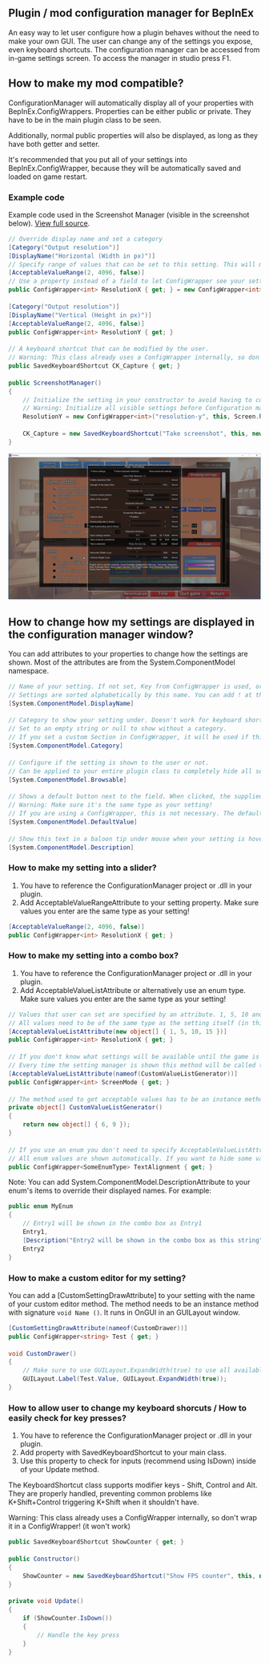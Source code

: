 ## Plugin / mod configuration manager for BepInEx
An easy way to let user configure how a plugin behaves without the need to make your own GUI. The user can change any of the settings you expose, even keyboard shortcuts. The configuration manager can be accessed from in-game settings screen. To access the manager in studio press F1.

## How to make my mod compatible?
ConfigurationManager will automatically display all of your properties with BepInEx.ConfigWrappers. Properties can be either public or private. They have to be in the main plugin class to be seen.

Additionally, normal public properties will also be displayed, as long as they have both getter and setter.

It's recommended that you put all of your settings into BepInEx.ConfigWrapper, because they will be automatically saved and loaded on game restart.

### Example code
Example code used in the Screenshot Manager (visible in the screenshot below). [View full source](../Screencap/ScreenshotManager.cs).
```c#
// Override display name and set a category
[Category("Output resolution")]
[DisplayName("Horizontal (Width in px)")]
// Specify range of values that can be set to this setting. This will make the setting display as a slider.
[AcceptableValueRange(2, 4096, false)]
// Use a property instead of a field to let ConfigWrapper see your setting.
public ConfigWrapper<int> ResolutionX { get; } = new ConfigWrapper<int>("resX", "plugin GUID", 1024);

[Category("Output resolution")]
[DisplayName("Vertical (Height in px)")]
[AcceptableValueRange(2, 4096, false)]
public ConfigWrapper<int> ResolutionY { get; }

// A keyboard shortcut that can be modified by the user.
// Warning: This class already uses a ConfigWrapper internally, so don't do ConfigWrapper<SavedKeyboardShortcut>!
public SavedKeyboardShortcut CK_Capture { get; }

public ScreenshotManager()
{
    // Initialize the setting in your constructor to avoid having to copy GUID, and to allow dynamic default values.
    // Warning: Initialize all visible settings before Configuration manager window has a chance to show!
    ResolutionY = new ConfigWrapper<int>("resolution-y", this, Screen.height);
    
    CK_Capture = new SavedKeyboardShortcut("Take screenshot", this, new KeyboardShortcut(KeyCode.F9));
}
```

![Configuration manager](Screenshot.PNG)

## How to change how my settings are displayed in the configuration manager window?
You can add attributes to your properties to change how the settings are shown. Most of the attributes are from the System.ComponentModel namespace.
```c#
// Name of your setting. If not set, Key from ConfigWrapper is used, or if that's not available the property name is used.
// Settings are sorted alphabetically by this name. You can add ! at the start to move your setting to the top of the list.
[System.ComponentModel.DisplayName]

// Category to show your setting under. Doesn't work for keyboard shortcuts.
// Set to an empty string or null to show without a category.
// If you set a custom Section in ConfigWrapper, it will be used if this attribute is missing.
[System.ComponentModel.Category]

// Configure if the setting is shown to the user or not.
// Can be applied to your entire plugin class to completely hide all settings.
[System.ComponentModel.Browsable]

// Shows a default button next to the field. When clicked, the supplied value is set to the setting.
// Warning: Make sure it's the same type as your setting!
// If you are using a ConfigWrapper, this is not necessary. The default value that you supply to ConfigWrapper is used instead.
[System.ComponentModel.DefaultValue]

// Show this text in a baloon tip under mouse when your setting is hovered.
[System.ComponentModel.Description]
```
### How to make my setting into a slider?
1. You have to reference the ConfigurationManager project or .dll in your plugin. 
2. Add AcceptableValueRangeAttribute to your setting property. Make sure values you enter are the same type as your setting!
```c#
[AcceptableValueRange(2, 4096, false)]
public ConfigWrapper<int> ResolutionX { get; }
```

### How to make my setting into a combo box?
1. You have to reference the ConfigurationManager project or .dll in your plugin. 
2. Add AcceptableValueListAttribute or alternatively use an enum type. Make sure values you enter are the same type as your setting!
```c#
// Values that user can set are specified by an attribute. 1, 5, 10 and 15 will appear in the setting's dropdown.
// All values need to be of the same type as the setting itself (in this case int).
[AcceptableValueListAttribute(new object[] { 1, 5, 10, 15 })]
public ConfigWrapper<int> ResolutionX { get; }

// If you don't know what settings will be available until the game is running, you can specify a method name.
// Every time the setting manager is shown this method will be called to get a list of acceptable values.
[AcceptableValueListAttribute(nameof(CustomValueListGenerator))]
public ConfigWrapper<int> ScreenMode { get; }

// The method used to get acceptable values has to be an instance method, and it has to return object[].
private object[] CustomValueListGenerator()
{
    return new object[] { 6, 9 });
}

// If you use an enum you don't need to specify AcceptableValueListAttribute.
// All enum values are shown automatically. If you want to hide some values, you will have to use the attribute.
public ConfigWrapper<SomeEnumType> TextAlignment { get; }
```
Note: You can add System.ComponentModel.DescriptionAttribute to your enum's items to override their displayed names. For example:
```c#
public enum MyEnum
{
    // Entry1 will be shown in the combo box as Entry1
    Entry1,
    [Description("Entry2 will be shown in the combo box as this string")]
    Entry2
}
```

### How to make a custom editor for my setting?
You can add a [CustomSettingDrawAttribute] to your setting with the name of your custom editor method. The method needs to be an instance method with signature `void Name ()`. It runs in OnGUI in an GUILayout window.
```c#
[CustomSettingDrawAttribute(nameof(CustomDrawer))]
public ConfigWrapper<string> Test { get; }

void CustomDrawer()
{
    // Make sure to use GUILayout.ExpandWidth(true) to use all available space
    GUILayout.Label(Test.Value, GUILayout.ExpandWidth(true));
}
```

### How to allow user to change my keyboard shorcuts / How to easily check for key presses?
1. You have to reference the ConfigurationManager project or .dll in your plugin. 
2. Add property with SavedKeyboardShortcut to your main class.
3. Use this property to check for inputs (recommend using IsDown) inside of your Update method.

The KeyboardShortcut class supports modifier keys - Shift, Control and Alt. They are properly handled, preventing common problems like K+Shift+Control triggering K+Shift when it shouldn't have.

Warning: This class already uses a ConfigWrapper internally, so don't wrap it in a ConfigWrapper! (it won't work)

```c#
public SavedKeyboardShortcut ShowCounter { get; }

public Constructor()
{
    ShowCounter = new SavedKeyboardShortcut("Show FPS counter", this, new KeyboardShortcut(KeyCode.U));
}

private void Update()
{
    if (ShowCounter.IsDown())
    {
        // Handle the key press
    }
}
```
